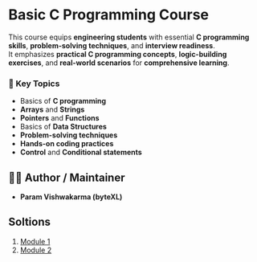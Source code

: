 # Basic C Programming Course

This course equips **engineering students** with essential **C programming skills**, **problem-solving techniques**, and **interview readiness**.  
It emphasizes **practical C programming concepts**, **logic-building exercises**, and **real-world scenarios** for **comprehensive learning**.

### 🔑 Key Topics
- Basics of **C programming**  
- **Arrays** and **Strings**  
- **Pointers** and **Functions**  
- Basics of **Data Structures**  
- **Problem-solving techniques**  
- **Hands-on coding practices**  
- **Control** and **Conditional statements**  


## 👨‍💻 Author / Maintainer
- **Param Vishwakarma (byteXL)**

## Soltions

1. [Module 1](./module_1/README.md)
2. [Module 2](./module_2/README.md)
